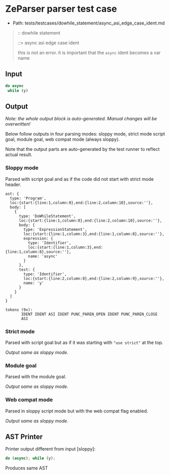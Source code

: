 # ZeParser parser test case

- Path: tests/testcases/dowhile_statement/async_asi_edge_case_ident.md

> :: dowhile statement
>
> ::> async asi edge case ident
>
> this is not an error. it is important that the `async` ident becomes a var name

## Input

`````js
do async 
 while (y)
`````

## Output

_Note: the whole output block is auto-generated. Manual changes will be overwritten!_

Below follow outputs in four parsing modes: sloppy mode, strict mode script goal, module goal, web compat mode (always sloppy).

Note that the output parts are auto-generated by the test runner to reflect actual result.

### Sloppy mode

Parsed with script goal and as if the code did not start with strict mode header.

`````
ast: {
  type: 'Program',
  loc:{start:{line:1,column:0},end:{line:2,column:10},source:''},
  body: [
    {
      type: 'DoWhileStatement',
      loc:{start:{line:1,column:0},end:{line:2,column:10},source:''},
      body: {
        type: 'ExpressionStatement',
        loc:{start:{line:1,column:3},end:{line:1,column:8},source:''},
        expression: {
          type: 'Identifier',
          loc:{start:{line:1,column:3},end:{line:1,column:8},source:''},
          name: 'async'
        }
      },
      test: {
        type: 'Identifier',
        loc:{start:{line:2,column:8},end:{line:2,column:9},source:''},
        name: 'y'
      }
    }
  ]
}

tokens (9x):
       IDENT IDENT ASI IDENT PUNC_PAREN_OPEN IDENT PUNC_PAREN_CLOSE
       ASI
`````

### Strict mode

Parsed with script goal but as if it was starting with `"use strict"` at the top.

_Output same as sloppy mode._

### Module goal

Parsed with the module goal.

_Output same as sloppy mode._

### Web compat mode

Parsed in sloppy script mode but with the web compat flag enabled.

_Output same as sloppy mode._

## AST Printer

Printer output different from input [sloppy]:

````js
do (async); while (y);
````

Produces same AST
